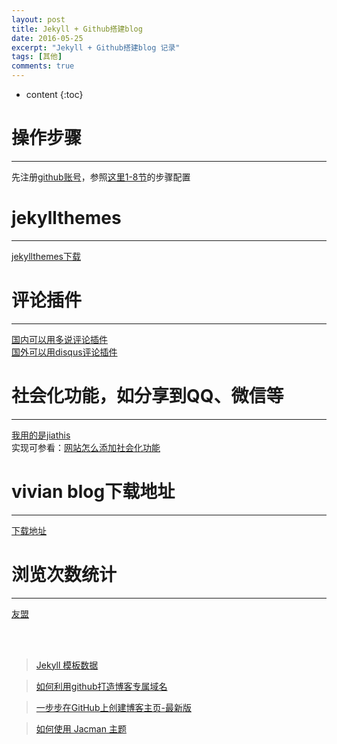 ```yaml
---
layout: post
title: Jekyll + Github搭建blog
date: 2016-05-25
excerpt: "Jekyll + Github搭建blog 记录"
tags: [其他]
comments: true
---
```


* content
{:toc}


# 操作步骤
------------

先注册[github账号](https://github.com/)，参照[这里1-8节](http://blog.csdn.net/renfufei/article/details/37725057/)的步骤配置

# jekyllthemes
------------

[jekyllthemes下载](http://jekyllthemes.org/)


# 评论插件
------------

[国内可以用多说评论插件](http://duoshuo.com/)<br/>
[国外可以用disqus评论插件](https://disqus.com/)

# 社会化功能，如分享到QQ、微信等
------------

[我用的是jiathis](http://www.jiathis.com/)<br/>
实现可参看：[网站怎么添加社会化功能](http://jingyan.baidu.com/article/f79b7cb37cfc239145023e45.html)

# vivian blog下载地址
------------

[下载地址](https://github.com/vivianking6855/vivianking6855.github.io)

# 浏览次数统计
------------

[友盟](https://i.umeng.com/user/products)


<br/><br/>
> [Jekyll 模板数据](http://havee.me/internet/2013-07/jekyll-template-data.html)

> [如何利用github打造博客专属域名](http://blog.csdn.net/lmj623565791/article/details/51319147)

> [一步步在GitHub上创建博客主页-最新版](http://blog.csdn.net/wave_1102/article/details/41548951 )

> [如何使用 Jacman 主题](http://simpleyyt.github.io/jekyll-jacman/jekyll/2015/09/20/how-to-use-jacman)
